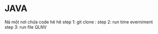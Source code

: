 # JAVA
Nà một nơi chứa code hê hê
step 1: git clone :
step 2: run time everniment
step 3: run file QLNV
